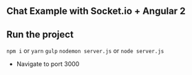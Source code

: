 ## Chat Example with Socket.io + Angular 2

## Run the project
`npm i` or `yarn`
`gulp`
`nodemon server.js` or `node server.js`

- Navigate to port 3000